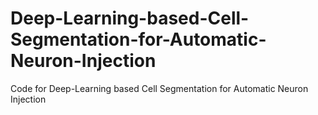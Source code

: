 # Deep-Learning-based-Cell-Segmentation-for-Automatic-Neuron-Injection
Code for Deep-Learning based Cell Segmentation for Automatic Neuron Injection 
